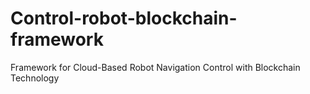 # Control-robot-blockchain-framework
Framework for Cloud-Based Robot Navigation Control with Blockchain Technology
